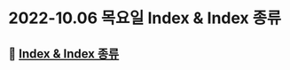 # 2022-10.06 목요일 Index & Index 종류

## 🎯 [Index & Index 종류](https://velog.io/@phc09188/DB-Index-B-tree)